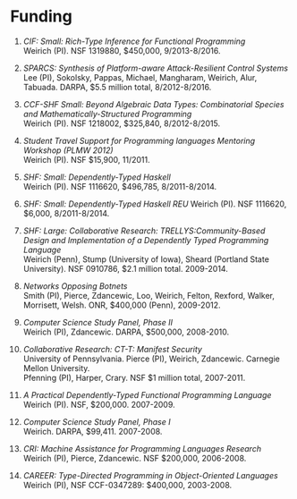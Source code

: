 Funding
=======

1. *CIF: Small: Rich-Type Inference for Functional Programming*  
   Weirich (PI). NSF 1319880, $450,000, 9/2013-8/2016.

2. *SPARCS: Synthesis of Platform-aware Attack-Resilient 
   Control Systems*  
   Lee (PI), Sokolsky, Pappas, Michael, Mangharam, Weirich,
   Alur, Tabuada. DARPA, $5.5 million total, 8/2012-8/2016.

3. *CCF-SHF Small: Beyond Algebraic Data Types: Combinatorial 
   Species and Mathematically-Structured Programming*  
   Weirich (PI).  NSF 1218002, $325,840, 8/2012-8/2015.

4. *Student Travel Support for Programming languages 
   Mentoring Workshop (PLMW 2012)*  
   Weirich (PI). NSF $15,900, 11/2011.

5.  *SHF: Small: Dependently-Typed Haskell*  
   Weirich (PI). NSF 1116620, $496,785, 8/2011-8/2014.

6.  *SHF: Small: Dependently-Typed Haskell REU* 
   Weirich (PI). NSF 1116620, $6,000, 8/2011-8/2014.

7. *SHF: Large: Collaborative Research: 
  TRELLYS:Community-Based Design and Implementation 
  of a Dependently Typed Programming Language*  
  Weirich (Penn), Stump (University of Iowa), 
  Sheard (Portland State University). NSF 0910786,
  $2.1 million total. 2009-2014.
   
8. *Networks Opposing Botnets*  
   Smith (PI), Pierce, Zdancewic, Loo, Weirich,
   Felton, Rexford, Walker, Morrisett, Welsh.
   ONR, $400,000 (Penn), 2009-2012.

9. *Computer Science Study Panel, Phase II*   
   Weirich (PI), Zdancewic. DARPA, \$500,000, 2008-2010.
  
10. *Collaborative Research: CT-T: Manifest Security*  
   University of Pennsylvania. Pierce (PI), Weirich,
   Zdancewic. Carnegie Mellon University.  
   Pfenning (PI), Harper, Crary. 
   NSF $1 million total, 2007-2011.

11. *A Practical Dependently-Typed Functional Programming Language*   
   Weirich (PI). NSF, $200,000. 2007-2009.

12. *Computer Science Study Panel, Phase I*   
   Weirich. DARPA, \$99,411. 2007-2008.

13. *CRI: Machine Assistance for Programming Languages Research*  
  Weirich (PI), Pierce, Zdancewic. NSF $200,000,
  2006-2008.  

14. *CAREER: Type-Directed Programming in Object-Oriented Languages*   
  Weirich (PI), NSF CCF-0347289: \$400,000, 2003-2008.

